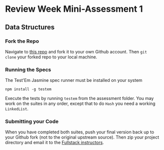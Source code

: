 # Review Week Mini-Assessment 1

## Data Structures

### Fork the Repo

Navigate to [this repo](https://github.com/glebec/assessment-data) and fork it to your own Github account. Then `git clone` your forked repo to your local machine.

### Running the Specs

The Test'Em Jasmine spec runner must be installed on your system

```
npm install -g testem
```

Execute the tests by running `testem` from the assessment folder. You may work on the suites in any order, except that to do `Hash` you need a working `LinkedList`.

### Submitting your Code

When you have completed both suites, push your final version back up to your Github fork (not to the original upstream source). Then zip your project directory and email it to the [Fullstack instructors](instructors@fullstackacademy.com).
